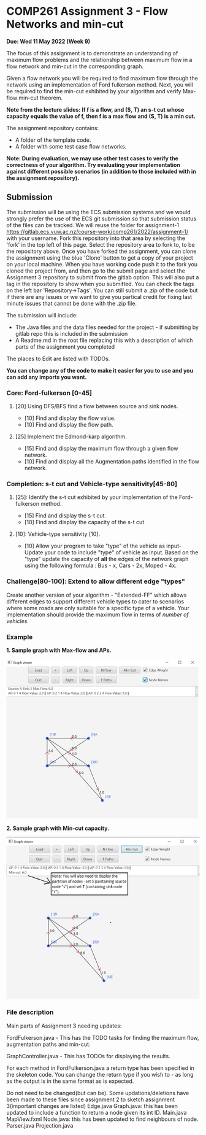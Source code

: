 # COMP261 Assignment 3 - Flow Networks and min-cut 

**Due: Wed 11 May 2022 (Week 9)**

The focus of this assignment is to demonstrate an understanding of maximum flow problems and the relationship between maximum flow in a flow network and min-cut in the corresponding graph. 

Given a flow network you will be required to find maximum flow through the network using an implementation of Ford fulkerson method. Next, you will be required to find the min-cut exhibited by your algorithm and verify Max-flow min-cut theorem. 

**Note from the lecture slides: If f is a flow, and (S, T) an s-t cut whose capacity equals the value of f, then f is a max flow and (S, T) is a min cut.**

The assignment repository contains:
* A folder of the template code.
* A folder with some test case flow networks. 

**Note: During evaluation, we may use other test cases to verify the correctness of your algorithm. Try evaluating your implementation against different possible scenarios (in addition to those included with in the assignment repository).**

## Submission
The submission will be using the ECS submission systems and we would strongly prefer the use of the ECS git submission so that submission status of the files can be tracked. We will reuse the folder for assignment-1 https://gitlab.ecs.vuw.ac.nz/course-work/comp261/2022/assignment-1/<username> with your username.  Fork this repository into that area by selecting the 'fork' in the top left of this page. Select the repository area to fork to, to be the repository above. Once you have forked the assignment, you can clone the assignment using the blue 'Clone' button to get a copy of your project on your local machine. When you have working code push it to the fork you cloned the project from, and then go to the submit page and select the Assignment 3 repository to submit from the gitlab option.  This will also put a tag in the repository to show when you submitted.  You can check the tags on the left bar 'Repository->Tags'.  You can still submit a .zip of the code but if there are any issues or we want to give you partical credit for fixing last minute issues that cannot be done with the .zip file.

The submission will include:
* The Java files and the data files needed for the project - if submitting by gitlab repo this is included in the submission
* A Readme.md in the root file replacing this with a description of which parts of the assignment you completed
  
The places to Edit are listed with TODOs.  

**You can change any of the code to make it easier for you to use and you can add any imports you want.**


### Core: Ford-fulkerson [0-45]
1. [20] Using DFS/BFS find a flow between source and sink nodes.
    - [10] Find and display the flow value.
    - [10] Find and display the flow path.

2. [25] Implement the Edmond-karp algorithm.
	- [15] Find and display the maximum flow through a given flow network.
	- [10] Find and display all the Augmentation paths identified in the flow network. 


### Completion: s-t cut and Vehicle-type sensitivity[45-80]
1. [25]: Identify the s-t cut exhibited by your implementation of the Ford-fulkerson method.
	- [15] Find and display the s-t cut.
	- [10] Find and display the capacity of the s-t cut
        
2. [10]: Vehicle-type sensitivity [10].
    - [10] Allow your program to take "type" of the vehicle as input- Update your code to include "type" of vehicle as input. 
Based on the "type" update the capacity of **all** the edges of the network graph using the following formula : Bus - x, Cars - 2x, Moped - 4x.

	
### Challenge[80-100]: Extend to allow different edge "types"
Create another version of your algorithm - "Extended-FF" which allows different edges to support different vehicle types to cater to scenarios where some roads are only suitable for a specific type of a vehicle. 
Your implementation should provide the maximum flow in terms of _number of vehicles._

### Example
 **1. Sample graph with Max-flow and APs.**

![Example Graph](/images/Example%20Graph.png)

**2. Sample graph with Min-cut capacity.**

![Min-cut](/images/Min-cut.png)

### File description
Main parts of Assignment 3 needing updates: 

FordFulkerson.java - This has the TODO tasks for finding the maximum flow, augmentation paths and min-cut.

GraphController.java - This has TODOs for displaying the results.

For each method in FordFulkerson.java a return type has been specified in the skeleton code. You can change the return type if you wish to - as long as the output is in the same format as is expected.

Do not need to be changed(but can be). Some updations/deletions have been made to these files since assignment 2 to sketch assignment 3(important changes are listed)
Edge.java
Graph.java: this has been updated to include a function to return a node given its int ID.
Main.java
MapView.fxml
Node.java: this has been updated to find neighbours of node.
Parser.java
Projection.java
